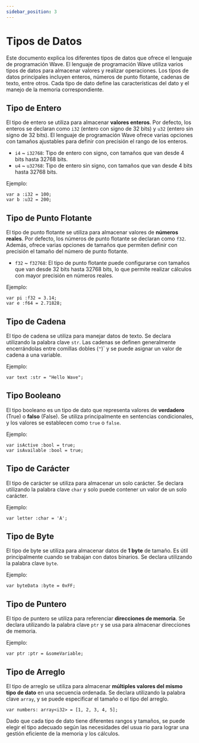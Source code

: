 ```yaml
---
sidebar_position: 3
---
```


# Tipos de Datos

Este documento explica los diferentes tipos de datos que ofrece el lenguaje de programación Wave.
El lenguaje de programación Wave utiliza varios tipos de datos para almacenar valores y realizar operaciones.
Los tipos de datos principales incluyen enteros, números de punto flotante, cadenas de texto, entre otros. 
Cada tipo de dato define las características del dato y el manejo de la memoria correspondiente.

## Tipo de Entero
El tipo de entero se utiliza para almacenar **valores enteros**.
Por defecto, los enteros se declaran como `i32` (entero con signo de 32 bits) y `u32` (entero sin signo de 32 bits).
El lenguaje de programación Wave ofrece varias opciones con tamaños ajustables para definir con precisión el rango de los enteros.

* `i4` ~ `i32768`: Tipo de entero con signo, con tamaños que van desde 4 bits hasta 32768 bits.
* `u4` ~ `u32768`: Tipo de entero sin signo, con tamaños que van desde 4 bits hasta 32768 bits.

Ejemplo:
```wave
var a :i32 = 100;
var b :u32 = 200;
```

## Tipo de Punto Flotante
El tipo de punto flotante se utiliza para almacenar valores de **números reales**.
Por defecto, los números de punto flotante se declaran como `f32`.
Además, ofrece varias opciones de tamaños que permiten definir con precisión el tamaño del número de punto flotante.

* `f32` ~ `f32768`: El tipo de punto flotante puede configurarse con tamaños que van desde 32 bits hasta 32768 bits, lo que permite realizar cálculos con mayor precisión en números reales.

Ejemplo:
```wave
var pi :f32 = 3.14;
var e :f64 = 2.71828;
```

## Tipo de Cadena
El tipo de cadena se utiliza para manejar datos de texto. Se declara utilizando la palabra clave `str`.
Las cadenas se definen generalmente encerrándolas entre comillas dobles (`"`)` y se puede asignar un valor de cadena a una variable.

Ejemplo:
```wave
var text :str = "Hello Wave";
```

## Tipo Booleano
El tipo booleano es un tipo de dato que representa valores de **verdadero** (True) o **falso** (False). 
Se utiliza principalmente en sentencias condicionales, y los valores se establecen como `true` o `false`.

Ejemplo:
```wave
var isActive :bool = true;
var isAvailable :bool = true;
```

## Tipo de Carácter
El tipo de carácter se utiliza para almacenar un solo carácter. 
Se declara utilizando la palabra clave `char` y solo puede contener un valor de un solo carácter.

Ejemplo:
```wave
var letter :char = 'A';
```

## Tipo de Byte
El tipo de byte se utiliza para almacenar datos de **1 byte** de tamaño. 
Es útil principalmente cuando se trabajan con datos binarios. 
Se declara utilizando la palabra clave `byte`.

Ejemplo:
```wave
var byteData :byte = 0xFF;
```

## Tipo de Puntero
El tipo de puntero se utiliza para referenciar **direcciones de memoria**.
Se declara utilizando la palabra clave `ptr` y se usa para almacenar direcciones de memoria.

Ejemplo:
```wave
var ptr :ptr = &someVariable;
```

## Tipo de Arreglo
El tipo de arreglo se utiliza para almacenar **múltiples valores del mismo tipo de dato** en una secuencia ordenada.
Se declara utilizando la palabra clave `array`, y se puede especificar el tamaño o el tipo del arreglo.

```wave
var numbers: array<i32> = [1, 2, 3, 4, 5];
```

Dado que cada tipo de dato tiene diferentes rangos y tamaños, se puede elegir el tipo adecuado según las necesidades del usua
rio para lograr una gestión eficiente de la memoria y los cálculos.